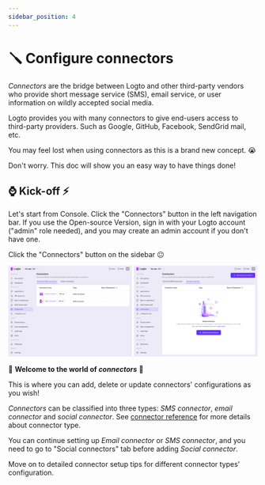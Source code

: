 ```yaml
---
sidebar_position: 4
---
```


# 🪛 Configure connectors

_Connectors_ are the bridge between Logto and other third-party vendors who provide short message service (SMS), email service, or user information on wildly accepted social media.

Logto provides you with many connectors to give end-users access to third-party providers. Such as Google, GitHub, Facebook, SendGrid mail, etc.

You may feel lost when using connectors as this is a brand new concept. :sob:

Don't worry. This doc will show you an easy way to have things done!

## :watch: Kick-off :zap:

Let's start from Console. Click the "Connectors" button in the left navigation bar. If you use the Open-source Version, sign in with your Logto account ("admin" role needed), and you may create an admin account if you don't have one.

Click the "Connectors" button on the sidebar :neutral_face:

![Configure connectors - Kick-off](./assets/configure-connectors-kick-off.png)

:ghost: **Welcome to the world of _connectors_** :ghost:

This is where you can add, delete or update connectors' configurations as you wish!

_Connectors_ can be classified into three types: _SMS connector_, _email connector_ and _social connector_. See [connector reference](../../references/connectors/README.mdx) for more details about connector type.

You can continue setting up _Email connector_ or _SMS connector_, and you need to go to "Social connectors" tab before adding _Social connector_.

Move on to detailed connector setup tips for different connector types' configuration.
